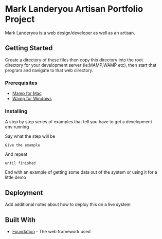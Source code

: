 # Mark Landeryou Artisan Portfolio Project

Mark Landeryou is a web design/developer as well as an artisan.

## Getting Started

Create a directory of these files then copy this directory into the root directory for your development server (ie:MAMP,WAMP etc), then start that program and navigate to that web directory. 

### Prerequisites

* [Mamp for Mac](https://www.mamp.info/en/) 
* [Wamp for Windows](https://sourceforge.net/projects/wampserver/) 

### Installing

A step by step series of examples that tell you have to get a development env running

Say what the step will be

```
Give the example
```

And repeat

```
until finished
```

End with an example of getting some data out of the system or using it for a little demo

## Deployment

Add additional notes about how to deploy this on a live system

## Built With

* [Foundation](https://foundation.zurb.com/) - The web framework used



